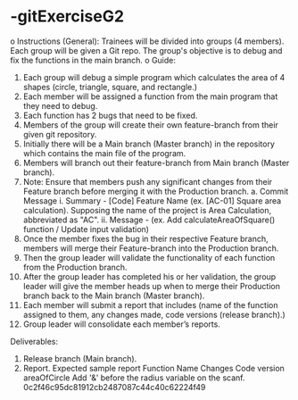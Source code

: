 # -gitExerciseG2

o	Instructions (General): Trainees will be divided into groups (4 members). Each group will be given a Git repo. The group's objective is to debug and fix the functions in the main branch.
o	Guide:
1.	Each group will debug a simple program which calculates the area of 4 shapes (circle, triangle, square, and rectangle.) 
2.	Each member will be assigned a function from the main program that they need to debug.
3.	Each function has 2 bugs that need to be fixed.
4.	Members of the group will create their own feature-branch from their given git repository.
5.	Initially there will be a Main branch (Master branch) in the repository which contains the main file of the program.
6.	Members will branch out their feature-branch from Main branch (Master branch).
7.	Note: Ensure that members push any significant changes from their Feature branch before merging it with the Production branch.
  a.	Commit Message
    i.	Summary - [Code] Feature Name (ex. [AC-01] Square area calculation). Supposing the name of the project is Area Calculation, abbreviated as "AC".
    ii.	Message - <detailed description of changes made for the version> (ex. Add calculateAreaOfSquare() function / Update input validation)
8.	Once the member fixes the bug in their respective Feature branch, members will merge their Feature-branch into the Production branch. 
9.	Then the group leader will validate the functionality of each function from the Production branch.
10.	After the group leader has completed his or her validation, the group leader will give the member heads up when to merge their Production branch back to the Main branch (Master branch).
11.	Each member will submit a report that includes (name of the function assigned to them, any changes made, code versions (release branch).)
12.	Group leader will consolidate each member’s reports.

Deliverables:
1)	Release branch (Main branch).
2)	Report.
Expected sample report
Function Name	              Changes	                                          Code version
areaOfCircle	              Add '&' before the radius variable on the scanf.	0c2f46c95dc81912cb2487087c44c40c62224f49
